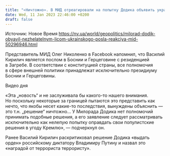 ```yaml
---
title: "«Ничтожно». В МИД отреагировали на попытку Додика объявить украинского посла «нежелательным лицом»"
date: Wed, 11 Jan 2023 22:46:00 +0200
draft: false
---
```

Источник: Новое Время https://nv.ua/world/geopolitics/milorad-dodik-obyavil-nezhelatelnym-licom-ukrainskogo-posla-reakciya-mid-50296946.html


 Представитель МИД Олег Николенко в Facebook напомнил, что Василий Кирилич является послом в Боснии и Герцеговине с резиденцией в Загребе. В соответствии с конституцией страны, все полномочия в сфере внешней политики принадлежат исключительно президиуму Боснии и Герцеговины.

 Видео дня   

«Эта „новость“ и не заслуживала бы какого-то нашего внимания. Но поскольку некоторые за границей пытаются это представить как нечто, что якобы несет какие-то последствия, вынуждены объяснить — это т.н. „решение“ ничтожно… У Милорада Додика нет полномочий принимать подобные решения, а его заявление следует рассматривать исключительно как нелепую попытку оправдать свои популистские решения в угоду Кремлю», — подчеркнул он.

Ранее Василий Кирилич раскритиковал решение Додика «выдать орден» российскому диктатору Владимиру Путину и назвал это «наградой от террориста террористу».
